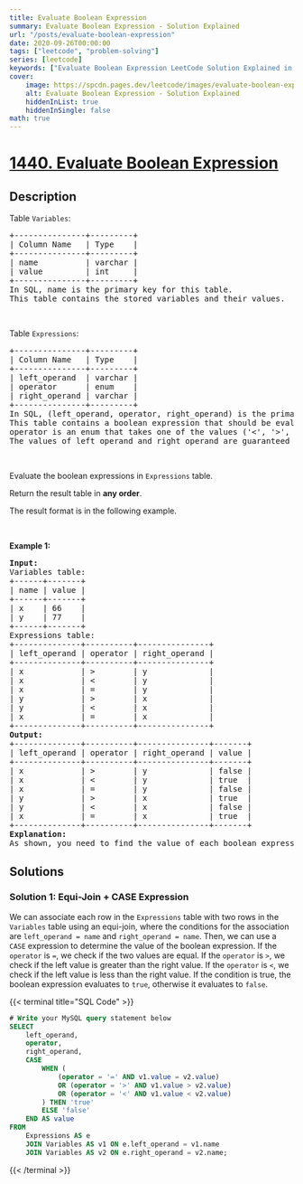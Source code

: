 ```yaml
---
title: Evaluate Boolean Expression
summary: Evaluate Boolean Expression - Solution Explained
url: "/posts/evaluate-boolean-expression"
date: 2020-09-26T00:00:00
tags: ["leetcode", "problem-solving"]
series: [leetcode]
keywords: ["Evaluate Boolean Expression LeetCode Solution Explained in all languages", "1440", "leetcode question 1440", "Evaluate Boolean Expression", "LeetCode", "leetcode solution in Python3 C++ Java Go PHP Ruby Swift TypeScript Rust C# JavaScript C", "GeeksforGeeks", "InterviewBit", "Coding Ninjas", "HackerRank", "HackerEarth", "CodeChef", "TopCoder", "AlgoExpert", "freeCodeCamp", "Codeforces", "GitHub", "AtCoder", "Samir Paul"]
cover:
    image: https://spcdn.pages.dev/leetcode/images/evaluate-boolean-expression.webp
    alt: Evaluate Boolean Expression - Solution Explained
    hiddenInList: true
    hiddenInSingle: false
math: true
---
```



# [1440. Evaluate Boolean Expression](https://leetcode.com/problems/evaluate-boolean-expression)


## Description

<p>Table <code>Variables</code>:</p>

<pre>
+---------------+---------+
| Column Name   | Type    |
+---------------+---------+
| name          | varchar |
| value         | int     |
+---------------+---------+
In SQL, name is the primary key for this table.
This table contains the stored variables and their values.
</pre>

<p>&nbsp;</p>

<p>Table <code>Expressions</code>:</p>

<pre>
+---------------+---------+
| Column Name   | Type    |
+---------------+---------+
| left_operand  | varchar |
| operator      | enum    |
| right_operand | varchar |
+---------------+---------+
In SQL, (left_operand, operator, right_operand) is the primary key for this table.
This table contains a boolean expression that should be evaluated.
operator is an enum that takes one of the values (&#39;&lt;&#39;, &#39;&gt;&#39;, &#39;=&#39;)
The values of left_operand and right_operand are guaranteed to be in the Variables table.
</pre>

<p>&nbsp;</p>

<p>Evaluate the boolean expressions in <code>Expressions</code> table.</p>

<p>Return the result table in <strong>any order</strong>.</p>

<p>The result format is in the following example.</p>

<p>&nbsp;</p>
<p><strong class="example">Example 1:</strong></p>

<pre>
<strong>Input:</strong> 
Variables table:
+------+-------+
| name | value |
+------+-------+
| x    | 66    |
| y    | 77    |
+------+-------+
Expressions table:
+--------------+----------+---------------+
| left_operand | operator | right_operand |
+--------------+----------+---------------+
| x            | &gt;        | y             |
| x            | &lt;        | y             |
| x            | =        | y             |
| y            | &gt;        | x             |
| y            | &lt;        | x             |
| x            | =        | x             |
+--------------+----------+---------------+
<strong>Output:</strong> 
+--------------+----------+---------------+-------+
| left_operand | operator | right_operand | value |
+--------------+----------+---------------+-------+
| x            | &gt;        | y             | false |
| x            | &lt;        | y             | true  |
| x            | =        | y             | false |
| y            | &gt;        | x             | true  |
| y            | &lt;        | x             | false |
| x            | =        | x             | true  |
+--------------+----------+---------------+-------+
<strong>Explanation:</strong> 
As shown, you need to find the value of each boolean expression in the table using the variables table.
</pre>

## Solutions

### Solution 1: Equi-Join + CASE Expression

We can associate each row in the `Expressions` table with two rows in the `Variables` table using an equi-join, where the conditions for the association are `left_operand = name` and `right_operand = name`. Then, we can use a `CASE` expression to determine the value of the boolean expression. If the `operator` is `=`, we check if the two values are equal. If the `operator` is `>`, we check if the left value is greater than the right value. If the `operator` is `<`, we check if the left value is less than the right value. If the condition is true, the boolean expression evaluates to `true`, otherwise it evaluates to `false`.

<!-- tabs:start -->

{{< terminal title="SQL Code" >}}
```sql
# Write your MySQL query statement below
SELECT
    left_operand,
    operator,
    right_operand,
    CASE
        WHEN (
            (operator = '=' AND v1.value = v2.value)
            OR (operator = '>' AND v1.value > v2.value)
            OR (operator = '<' AND v1.value < v2.value)
        ) THEN 'true'
        ELSE 'false'
    END AS value
FROM
    Expressions AS e
    JOIN Variables AS v1 ON e.left_operand = v1.name
    JOIN Variables AS v2 ON e.right_operand = v2.name;
```
{{< /terminal >}}

<!-- tabs:end -->

<!-- end -->
